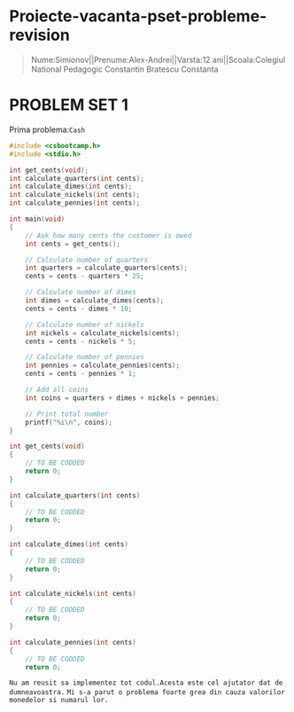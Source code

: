 # Proiecte-vacanta-pset-probleme-revision
>Nume:Simionov||Prenume:Alex-Andrei||Varsta:12 ani||Scoala:Colegiul National Pedagogic Constantin Bratescu Constanta

# PROBLEM SET 1
Prima problema:`Cash`
```c
#include <csbootcamp.h>
#include <stdio.h>

int get_cents(void);
int calculate_quarters(int cents);
int calculate_dimes(int cents);
int calculate_nickels(int cents);
int calculate_pennies(int cents);

int main(void)
{
    // Ask how many cents the customer is owed
    int cents = get_cents();

    // Calculate number of quarters 
    int quarters = calculate_quarters(cents);
    cents = cents - quarters * 25;

    // Calculate number of dimes
    int dimes = calculate_dimes(cents);
    cents = cents - dimes * 10;

    // Calculate number of nickels
    int nickels = calculate_nickels(cents);
    cents = cents - nickels * 5;

    // Calculate number of pennies
    int pennies = calculate_pennies(cents);
    cents = cents - pennies * 1;

    // Add all coins
    int coins = quarters + dimes + nickels + pennies;

    // Print total number
    printf("%i\n", coins);
}

int get_cents(void)
{
    // TO BE CODDED
    return 0;
}

int calculate_quarters(int cents)
{
    // TO BE CODDED
    return 0;
}

int calculate_dimes(int cents)
{
    // TO BE CODDED
    return 0;
}

int calculate_nickels(int cents)
{
    // TO BE CODDED
    return 0;
}

int calculate_pennies(int cents)
{
    // TO BE CODDED
    return 0;
```    
```Nu am reusit sa implementez tot codul.Acesta este cel ajutator dat de dumneavoastra.```
`Mi s-a parut o problema foarte grea din cauza valorilor monedelor si numarul lor.`
